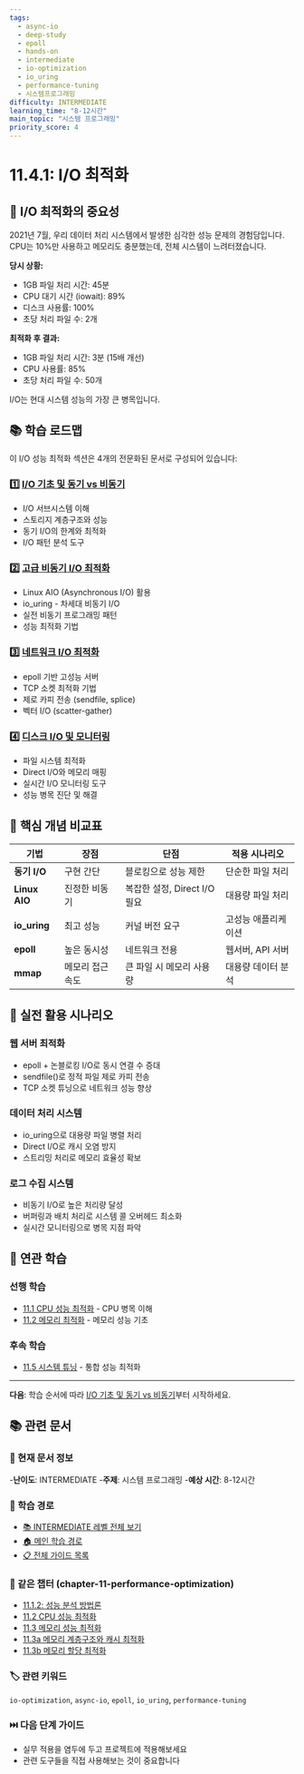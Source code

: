 ```yaml
---
tags:
  - async-io
  - deep-study
  - epoll
  - hands-on
  - intermediate
  - io-optimization
  - io_uring
  - performance-tuning
  - 시스템프로그래밍
difficulty: INTERMEDIATE
learning_time: "8-12시간"
main_topic: "시스템 프로그래밍"
priority_score: 4
---
```


# 11.4.1: I/O 최적화

## 🚀 I/O 최적화의 중요성

2021년 7월, 우리 데이터 처리 시스템에서 발생한 심각한 성능 문제의 경험담입니다. CPU는 10%만 사용하고 메모리도 충분했는데, 전체 시스템이 느려터졌습니다.

**당시 상황:**

- 1GB 파일 처리 시간: 45분
- CPU 대기 시간 (iowait): 89%
- 디스크 사용률: 100%
- 초당 처리 파일 수: 2개

**최적화 후 결과:**

- 1GB 파일 처리 시간: 3분 (15배 개선)
- CPU 사용률: 85%
- 초당 처리 파일 수: 50개

I/O는 현대 시스템 성능의 가장 큰 병목입니다.

## 📚 학습 로드맵

이 I/O 성능 최적화 섹션은 4개의 전문화된 문서로 구성되어 있습니다:

### 1️⃣ [I/O 기초 및 동기 vs 비동기](11-01-01-io-fundamentals.md)

- I/O 서브시스템 이해
- 스토리지 계층구조와 성능
- 동기 I/O의 한계와 최적화
- I/O 패턴 분석 도구

### 2️⃣ [고급 비동기 I/O 최적화](11-04-02-async-io-optimization.md)

- Linux AIO (Asynchronous I/O) 활용
- io_uring - 차세대 비동기 I/O
- 실전 비동기 프로그래밍 패턴
- 성능 최적화 기법

### 3️⃣ [네트워크 I/O 최적화](11-04-03-network-io-optimization.md)

- epoll 기반 고성능 서버
- TCP 소켓 최적화 기법
- 제로 카피 전송 (sendfile, splice)
- 벡터 I/O (scatter-gather)

### 4️⃣ [디스크 I/O 및 모니터링](11-06-01-disk-io-monitoring.md)

- 파일 시스템 최적화
- Direct I/O와 메모리 매핑
- 실시간 I/O 모니터링 도구
- 성능 병목 진단 및 해결

## 🎯 핵심 개념 비교표

| 기법 | 장점 | 단점 | 적용 시나리오 |
|------|------|------|---------------|
|**동기 I/O**| 구현 간단 | 블로킹으로 성능 제한 | 단순한 파일 처리 |
|**Linux AIO**| 진정한 비동기 | 복잡한 설정, Direct I/O 필요 | 대용량 파일 처리 |
|**io_uring**| 최고 성능 | 커널 버전 요구 | 고성능 애플리케이션 |
|**epoll**| 높은 동시성 | 네트워크 전용 | 웹서버, API 서버 |
|**mmap**| 메모리 접근 속도 | 큰 파일 시 메모리 사용량 | 대용량 데이터 분석 |

## 🚀 실전 활용 시나리오

### 웹 서버 최적화

- epoll + 논블로킹 I/O로 동시 연결 수 증대
- sendfile()로 정적 파일 제로 카피 전송
- TCP 소켓 튜닝으로 네트워크 성능 향상

### 데이터 처리 시스템

- io_uring으로 대용량 파일 병렬 처리
- Direct I/O로 캐시 오염 방지
- 스트리밍 처리로 메모리 효율성 확보

### 로그 수집 시스템

- 비동기 I/O로 높은 처리량 달성
- 버퍼링과 배치 처리로 시스템 콜 오버헤드 최소화
- 실시간 모니터링으로 병목 지점 파악

## 🔗 연관 학습

### 선행 학습

- [11.1 CPU 성능 최적화](./11-03-01-cpu-optimization.md) - CPU 병목 이해
- [11.2 메모리 최적화](./11-02-04-memory-optimization.md) - 메모리 성능 기초

### 후속 학습

- [11.5 시스템 튜닝](./11-05-01-system-tuning.md) - 통합 성능 최적화

---

**다음**: 학습 순서에 따라 [I/O 기초 및 동기 vs 비동기](11-01-01-io-fundamentals.md)부터 시작하세요.

## 📚 관련 문서

### 📖 현재 문서 정보

-**난이도**: INTERMEDIATE
-**주제**: 시스템 프로그래밍
-**예상 시간**: 8-12시간

### 🎯 학습 경로

- [📚 INTERMEDIATE 레벨 전체 보기](../learning-paths/intermediate/)
- [🏠 메인 학습 경로](../learning-paths/)
- [📋 전체 가이드 목록](../README.md)

### 📂 같은 챕터 (chapter-11-performance-optimization)

- [11.1.2: 성능 분석 방법론](./11-01-02-performance-methodology.md)
- [11.2 CPU 성능 최적화](./11-03-01-cpu-optimization.md)
- [11.3 메모리 성능 최적화](./11-02-04-memory-optimization.md)
- [11.3a 메모리 계층구조와 캐시 최적화](./11-02-01-memory-hierarchy-cache.md)
- [11.3b 메모리 할당 최적화](./11-02-02-memory-allocation.md)

### 🏷️ 관련 키워드

`io-optimization`, `async-io`, `epoll`, `io_uring`, `performance-tuning`

### ⏭️ 다음 단계 가이드

- 실무 적용을 염두에 두고 프로젝트에 적용해보세요
- 관련 도구들을 직접 사용해보는 것이 중요합니다
